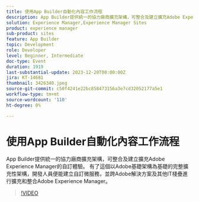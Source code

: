 ```yaml
---
title: 使用App Builder自動化內容工作流程
description: App Builder提供統一的協力廠商擴充架構，可整合及建立擴充Adobe Experience Manager的自訂體驗。 有了這個以Adobe基礎架構為基礎的完整擴充性架構，開發人員便能建立自訂微服務，並跨Adobe解決方案及其他IT棧疊進行擴充和整合Adobe Experience Manager。
solution: Experience Manager,Experience Manager Sites
product: experience manager
sub-product: sites
feature: App Builder
topic: Development
role: Developer
level: Beginner, Intermediate
doc-type: Event
duration: 1919
last-substantial-update: 2023-12-20T00:00:00Z
jira: KT-14681
thumbnail: 3426340.jpeg
source-git-commit: c50f4241e22bc858473156a3e7cd32052177a5e1
workflow-type: tm+mt
source-wordcount: '110'
ht-degree: 0%

---
```



# 使用App Builder自動化內容工作流程

App Builder提供統一的協力廠商擴充架構，可整合及建立擴充Adobe Experience Manager的自訂體驗。 有了這個以Adobe基礎架構為基礎的完整擴充性架構，開發人員便能建立自訂微服務，並跨Adobe解決方案及其他IT棧疊進行擴充和整合Adobe Experience Manager。

>[!VIDEO](https://video.tv.adobe.com/v/3426340/?learn=on)

